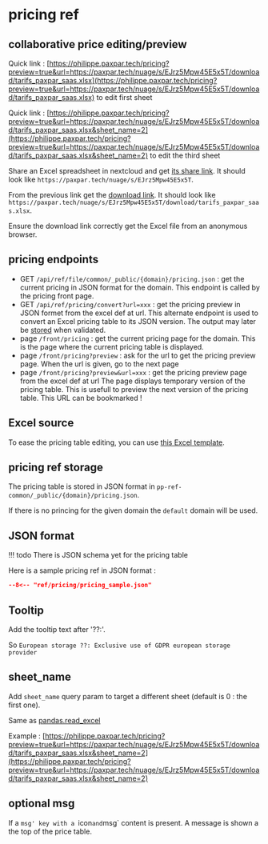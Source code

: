 # pricing ref

## collaborative price editing/preview


Quick link : [https://philippe.paxpar.tech/pricing?preview=true&url=https://paxpar.tech/nuage/s/EJrz5Mpw45E5x5T/download/tarifs_paxpar_saas.xlsx](https://philippe.paxpar.tech/pricing?preview=true&url=https://paxpar.tech/nuage/s/EJrz5Mpw45E5x5T/download/tarifs_paxpar_saas.xlsx) to edit first sheet


Quick link : [https://philippe.paxpar.tech/pricing?preview=true&url=https://paxpar.tech/nuage/s/EJrz5Mpw45E5x5T/download/tarifs_paxpar_saas.xlsx&sheet_name=2](https://philippe.paxpar.tech/pricing?preview=true&url=https://paxpar.tech/nuage/s/EJrz5Mpw45E5x5T/download/tarifs_paxpar_saas.xlsx&sheet_name=2) to edit the third sheet

Share an Excel spreadsheet in nextcloud and get [its share link](https://paxpar.tech/nuage/s/EJrz5Mpw45E5x5T).
It should look like `https://paxpar.tech/nuage/s/EJrz5Mpw45E5x5T`.

From the previous link get the [download link](https://paxpar.tech/nuage/s/EJrz5Mpw45E5x5T/download/tarifs_paxpar_saas.xlsx).
It should look like `https://paxpar.tech/nuage/s/EJrz5Mpw45E5x5T/download/tarifs_paxpar_saas.xlsx`.

Ensure the download link correctly get the Excel file from an anonymous browser.


## pricing endpoints

* GET `/api/ref/file/common/_public/{domain}/pricing.json` : get the current pricing in JSON format for the domain.
  This endpoint is called by the pricing front page.
* GET `/api/ref/pricing/convert?url=xxx` : get the pricing preview in JSON formet from the excel def at url.
  This alternate endpoint is used to convert an Excel pricing table to its JSON version.
  The output may later be [stored](#pricing-ref-storage) when validated.
* page `/front/pricing` : get the current pricing page for the domain.
  This is the page where the current pricing table is displayed.
* page `/front/pricing?preview` : ask for the url to get the pricing preview page.
  When the url is given, go to the next page
* page `/front/pricing?preview&url=xxx` : get the pricing preview page from the excel def at url
  The page displays temporary version of the pricing table.
  This is usefull to preview the next version of the pricing table.
  This URL can be bookmarked !

## Excel source

To ease the pricing table editing, you can use [this Excel template](pricing_sample.xlsx).


## pricing ref storage

The pricing table is stored in JSON format in
`pp-ref-common/_public/{domain}/pricing.json`.

If there is no princing for the given domain the `default` domain will be used.

## JSON format


!!! todo
    There is JSON schema yet for the pricing table

Here is a sample pricing ref in JSON format :

```json
--8<-- "ref/pricing/pricing_sample.json"
```

## Tooltip

Add the tooltip text after '??:'.

So `European storage ??: Exclusive use of GDPR european storage provider`

## sheet_name

Add `sheet_name` query param to target a different sheet (default is 0 : the first one).

Same as [pandas.read_excel](https://pandas.pydata.org/docs/reference/api/pandas.read_excel.html#pandas-read-excel)

Example : [https://philippe.paxpar.tech/pricing?preview=true&url=https://paxpar.tech/nuage/s/EJrz5Mpw45E5x5T/download/tarifs_paxpar_saas.xlsx&sheet_name=2](https://philippe.paxpar.tech/pricing?preview=true&url=https://paxpar.tech/nuage/s/EJrz5Mpw45E5x5T/download/tarifs_paxpar_saas.xlsx&sheet_name=2)

## optional msg

If a `msg' key with a `icon` and `msg` content is present.
A message is shown a the top of the price table.

